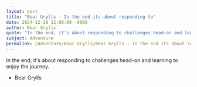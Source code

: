 ```yaml
---
layout: post
title: "Bear Grylls - In the end its about responding to"
date: 2024-12-28 12:00:00 -0000
author: Bear Grylls
quote: "In the end, it's about responding to challenges head-on and learning to enjoy the journey."
subject: Adventure
permalink: /Adventure/Bear Grylls/Bear Grylls - In the end its about responding to
---
```


In the end, it's about responding to challenges head-on and learning to enjoy the journey.

- Bear Grylls
